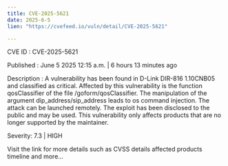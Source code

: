 ```yaml
---
title: CVE-2025-5621
date: 2025-6-5
lien: "https://cvefeed.io/vuln/detail/CVE-2025-5621"

---
```


CVE ID : CVE-2025-5621

Published :  June 5
2025
12:15 a.m. | 6 hours
13 minutes ago

Description : A vulnerability has been found in D-Link DIR-816 1.10CNB05 and classified as critical. Affected by this vulnerability is the function qosClassifier of the file /goform/qosClassifier. The manipulation of the argument dip_address/sip_address leads to os command injection. The attack can be launched remotely. The exploit has been disclosed to the public and may be used. This vulnerability only affects products that are no longer supported by the maintainer.

Severity: 7.3 | HIGH

Visit the link for more details
such as CVSS details
affected products
timeline
and more...
